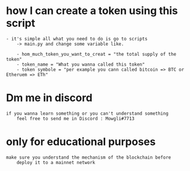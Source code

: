 # how I can create a token using this script
    - it's simple all what you need to do is go to scripts 
        -> main.py and change some variable like.

        - hom_much_token_you_want_to_creat = "the total supply of the token"
        - token_name = "What you wanna called this token"
        - token symbole = "per example you cann called bitcoin => BTC or Etheruem => ETh"


# Dm me in discord

    if you wanna learn something or you can't understand something 
        feel free to send me in Discord : Mowgli#7713

# only for educational purposes
    
    make sure you understand the mechanism of the blockchain before
        deploy it to a mainnet network